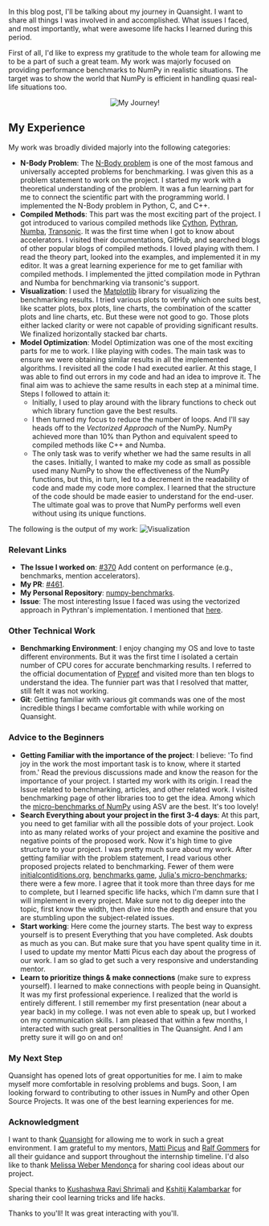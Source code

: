 <!--
.. title: NumPy Benchmarking
.. slug: numpy-benchmarking
.. date: 2021-09-27 12:23:40 UTC-05:00
.. author: Khushi Agrawal
.. tags: NumPy, Pythran, Numba, Transonic
.. category: 
.. link: 
.. description: 
.. type: text
.. previewimage:
-->

In this blog post, I'll be talking about my journey in Quansight. I want to share all things I was involved in and accomplished. What issues I faced, and most importantly, what were awesome life hacks I learned during this period.

First of all, I'd like to express my gratitude to the whole team for allowing me to be a part of such a great team. My work was majorly focused on providing performance benchmarks to NumPy in realistic situations. The target was to show the world that NumPy is efficient in handling quasi real-life situations too.

<p align="center">
      <img src = "../../images/2021/10/journey.jpeg" alt = "My Journey!">
</p>

## My Experience
My work was broadly divided majorly into the following categories:
- **N-Body Problem**: The [N-Body problem](https://en.wikipedia.org/wiki/N-body_problem) is one of the most famous and universally accepted problems for benchmarking. I was given this as a problem statement to work on the project. I started my work with a theoretical understanding of the problem. It was a fun learning part for me to connect the scientific part with the programming world. I implemented the N-Body problem in Python, C, and C++.
- **Compiled Methods**: This part was the most exciting part of the project. I got introduced to various compiled methods like [Cython](https://cython.readthedocs.io/en/latest/), [Pythran](https://pythran.readthedocs.io/en/latest/), [Numba](http://numba.pydata.org/), [Transonic](https://transonic.readthedocs.io/en/latest/). It was the first time when I got to know about accelerators. I visited their documentations, GitHub, and searched blogs of other popular blogs of compiled methods. I loved playing with them. I read the theory part, looked into the examples, and implemented it in my editor. It was a great learning experience for me to get familiar with compiled methods. I implemented the jitted compilation mode in Pythran and Numba for benchmarking via transonic's support.
- **Visualization**: I used the [Matplotlib](https://matplotlib.org/) library for visualizing the benchmarking results. I tried various plots to verify which one suits best, like scatter plots, box plots, line charts, the combination of the scatter plots and line charts, etc. But these were not good to go. Those plots either lacked clarity or were not capable of providing significant results. We finalized horizontally stacked bar charts.
- **Model Optimization**: Model Optimization was one of the most exciting parts for me to work. I like playing with codes. The main task was to ensure we were obtaining similar results in all the implemented algorithms. I revisited all the code I had executed earlier. At this stage, I was able to find out errors in my code and had an idea to improve it. The final aim was to achieve the same results in each step at a minimal time. Steps I followed to attain it:
	- Initially, I used to play around with the library functions to check out which library function gave the best results.
	- I then turned my focus to reduce the number of loops. And I'll say heads off to the *Vectorized Approach* of the NumPy. NumPy achieved more than 10% than Python and equivalent speed to compiled methods like C++ and Numba.
	- The only task was to verify whether we had the same results in all the cases. Initially, I wanted to make my code as small as possible used many NumPy to show the effectiveness of the NumPy functions, but this, in turn, led to a decrement in the readability of code and made my code more complex. I learned that the structure of the code should be made easier to understand for the end-user. The ultimate goal was to prove that NumPy performs well even without using its unique functions.

The following is the output of my work:
<img src = "../../images/2021/10/performance_benchmarking.png" alt = "Visualization" title = "Performance Benchmark; Number of Iterations: 50">

### Relevant Links
- **The Issue I worked on**: [#370](https://github.com/numpy/numpy.org/issues/370) Add content on performance (e.g., benchmarks, mention accelerators).
- **My PR**: [#461](https://github.com/numpy/numpy.org/pull/461).
- **My Personal Repository**: [numpy-benchmarks](https://github.com/khushi-411/numpy-benchmarks).
- **Issue**: The most interesting Issue I faced was using the vectorized approach in Pythran's implementation. I mentioned that [here](https://github.com/khushi-411/numpy-benchmarks/issues/4).

### Other Technical Work
- **Benchmarking Environment**: I enjoy changing my OS and love to taste different environments. But it was the first time I isolated a certain number of CPU cores for accurate benchmarking results. I referred to the official documentation of [Pypref](https://pyperf.readthedocs.io/en/latest/) and visited more than ten blogs to understand the idea. The funnier part was that I resolved that matter, still felt it was not working.
- **Git**: Getting familiar with various git commands was one of the most incredible things I became comfortable with while working on Quansight.

### Advice to the Beginners
- **Getting Familiar with the importance of the project**: I believe: 'To find joy in the work the most important task is to know, where it started from.' Read the previous discussions made and know the reason for the importance of your project. I started my work with its origin. I read the Issue related to benchmarking, articles, and other related work. I visited benchmarking page of other libraries too to get the idea. Among which the [micro-benchmarks of NumPy](https://pv.github.io/numpy-bench/) using ASV are the best. It's too lovely!
- **Search Everything about your project in the first 3-4 days**: At this part, you need to get familiar with all the possible dots of your project. Look into as many related works of your project and examine the positive and negative points of the proposed work. Now it's high time to give structure to your project. I was pretty much sure about my work. After getting familiar with the problem statement, I read various other proposed projects related to benchmarking. Fewer of them were [initialcontiditions.org](http://initialconditions.org/), [benchmarks game](https://benchmarksgame-team.pages.debian.net/benchmarksgame/), [Julia's micro-benchmarks](https://julialang.org/benchmarks/); there were a few more. I agree that it took more than three days for me to complete, but I learned specific life hacks, which I'm damn sure that I will implement in every project. Make sure not to dig deeper into the topic, first know the width, then dive into the depth and ensure that you are stumbling upon the subject-related issues.
- **Start working**: Here come the journey starts. The best way to express yourself is to present Everything that you have completed. Ask doubts as much as you can. But make sure that you have spent quality time in it. I used to update my mentor Matti Picus each day about the progress of our work. I am so glad to get such a very responsive and understanding mentor.
- **Learn to prioritize things & make connections** (make sure to express yourself). I learned to make connections with people being in Quansight. It was my first professional experience. I realized that the world is entirely different. I still remember my first presentation (near about a year back) in my college. I was not even able to speak up, but I worked on my communication skills. I am pleased that within a few months, I interacted with such great personalities in The Quansight. And I am pretty sure it will go on and on!

### My Next Step
Quansight has opened lots of great opportunities for me. I aim to make myself more comfortable in resolving problems and bugs. Soon, I am looking forward to contributing to other issues in NumPy and other Open Source Projects. It was one of the best learning experiences for me.

### Acknowledgment
I want to thank [Quansight](https://github.com/Quansight-Labs) for allowing me to work in such a great environment. I am grateful to my mentors, [Matti Picus](https://github.com/mattip) and [Ralf Gommers](https://github.com/rgommers) for all their guidance and support throughout the internship timeline. I'd also like to thank [Melissa Weber Mendonça](https://github.com/melissawm) for sharing cool ideas about our project.

Special thanks to [Kushashwa Ravi Shrimali](https://github.com/krshrimali) and [Kshitij Kalambarkar](https://github.com/kshitij12345) for sharing their cool learning tricks and life hacks.

Thanks to you'll! It was great interacting with you'll.


